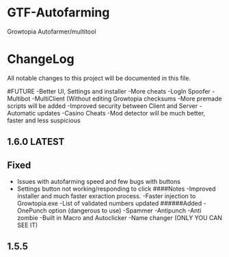 # GTF-Autofarming
Growtopia Autofarmer/multitool
# ChangeLog

All notable changes to this project will be documented in this file.

#FUTURE
-Better UI, Settings and installer
-More cheats 
-LogIn Spoofer
-Multibot
-MultiClient (Without editing Growtopia checksums
-More premade scripts will be added
-Improved security between Client and Server
-Automatic updates
-Casino Cheats
-Mod detector will be much better, faster and less suspicious

## 1.6.0 LATEST

## Fixed
- Issues with autofarming speed and few bugs with buttons
- Settings button not working/responding to click
####Notes
-Improved installer and much faster exraction process.
-Faster injection to Growtopia.exe
-List of validated numbers updated
######Added
-OnePunch option (dangerous to use)
-Spammer 
-Antipunch
-Anti zombie
-Built in Macro and Autoclicker
-Name changer (ONLY YOU CAN SEE IT)

## 1.5.5
